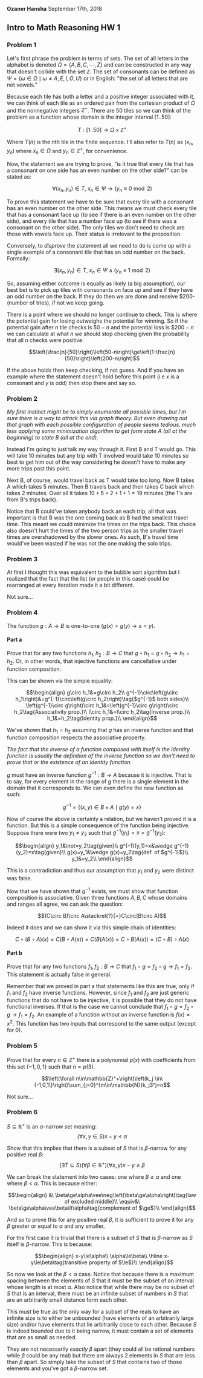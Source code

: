 <b>Ozaner Hansha</b>
September 17th, 2018

## Intro to Math Reasoning HW 1
### Problem 1
Let's first phrase the problem in terms of sets. The set of all letters in the alphabet is denoted $\Omega=\{A,B,C,\cdots,Z\}$ and can be constructed in any way that doesn't collide with the set $\mathbb{Z}$. The set of consonants can be defined as $\Psi=\{\omega\in\Omega\mid\omega\not=A,E,I,O,U\}$ or in English: "the set of all letters that are not vowels."

Because each tile has both a letter and a positive integer associated with it, we can think of each tile as an ordered pair from the cartesian product of $\Omega$ and the nonnegative integers $\mathbb{Z}^+$. There are $50$ tiles so we can think of the problem as a function whose domain is the integer interval $[1..50]$:

$$T:[1..50]\to\Omega\times\mathbb{Z}^+$$

Where $T(n)$ is the $n$th tile in the finite sequence. I'll also refer to $T(n)$ as $(x_n,y_n)$ where $x_n\in\Omega$ and $y_n\in\mathbb{Z}^+$, for convenience.

Now, the statement we are trying to prove, "is it true that every tile that has a consonant on one side has an even number on the other side?" can be stated as:

$$\forall (x_n,y_n)\in T,\ x_n\in\Psi\rightarrow \left(y_n\equiv 0 \bmod 2\right)$$

To prove this statement we have to be sure that every tile with a consonant has an even number on the other side. This means we must check every tile that has a consonant face up (to see if there is an even number on the other side), and every tile that has a number face up (to see if there was a consonant on the other side). The only tiles we don't need to check are those with vowels face up. Their status is irrelevant to the proposition.

Conversely, to *disprove* the statement all we need to do is come up with a single example of a consonant tile that has an odd number on the back. Formally:

$$\exists (x_n,y_n)\in T,\ x_n\in\Psi\wedge \left(y_n\equiv 1 \bmod 2\right)$$

So, assuming either outcome is equally as likely (a big assumption), our best bet is to pick up tiles with consonants on face up and see if they have an odd number on the back. If they do then we are done and receive $200-(number of tries), if not we keep going.

There is a point where we should no longer continue to check. This is where the potential gain for losing outweighs the potential for winning. So if the potential gain after $n$ tile checks is $50-n$ and the potential loss is $$200-n$ we can calculate at what $n$ we should stop checking given the probability that all $n$ checks were positive:

$$\left(\frac{n}{50}\right)\left(50-n\right)\ge\left(1-\frac{n}{50}\right)\left(200-n\right)$$

If the above holds then keep checking, if not guess. And if you have an example where the statement doesn't hold before this point (i.e $x$ is a consonant and $y$ is odd) then stop there and say so.

### Problem 2
*My first instinct might be to simply enumerate all possible times, but I'm sure there is a way to attack this via graph theory. But even drawing out that graph with each possible configuration of people seems tedious, much less applying some  minimization algorithm to get form state A (all at the beginning) to state B (all at the end).*

Instead I'm going to just talk my way through it. First B and T would go. This will take $10$ minutes but any trip with T involved would take 10 minutes so best to get him out of the way considering he doesn't have to make any more trips past this point.

Next B, of course, would travel back as T would take too long. Now B takes A which takes $5$ minutes. Then B travels back and then takes C back which takes $2$ minutes. Over all it takes $10+5+2+1+1=19$ minutes (the 1's are from B's trips back).

Notice that B could've taken anybody back an each trip, all that was important is that B was the one coming back as B had the smallest travel time. This meant we could minimize the times on the trips back. This choice also doesn't hurt the times of the two person trips as the smaller travel times are overshadowed by the slower ones. As such, B's travel time would've been wasted if he was not the one making the solo trips.

### Problem 3
<!-- I think this situation is similar to the bubble sort algorithm. However the added benefit that the players can choose to pair up with whoever they want (at each iteration) is equivalent to this being the best case performance of bubble sort (it is as if the elements were in the optimal ordering). And so the best case performance is just 16 -->

At first I thought this was equivalent to the bubble sort algorithm but I realized that the fact that the list (or people in this case) could be rearranged at every iteration made it a bit different.

Not sure...

### Problem 4
The function $g:A\to B$ is one-to-one ($g(x)=g(y)\rightarrow x=y$).
#### Part a
Prove that for any two functions $h_1,h_2:B\to C$ that $g\circ h_1=g\circ h_2\rightarrow h_1=h_2$. Or, in other words, that injective functions are cancellative under function composition.

This can be shown via the simple equality:

$$\begin{align}
g\circ h_1&=g\circ h_2\\
g^{-1}\circ\left(g\circ h_1\right)&=g^{-1}\circ\left(g\circ h_2\right)\tag{$g^{-1}$ both sides}\\
\left(g^{-1}\circ g\right)\circ h_1&=\left(g^{-1}\circ g\right)\circ h_2\tag{Associativity prop.}\\
I\circ h_1&=I\circ h_2\tag{Inverse prop.}\\
h_1&=h_2\tag{Identity prop.}\\
\end{align}$$

We've shown that $h_1=h_2$ assuming that $g$ has an inverse function and that function composition respects the associative property.

*The fact that the inverse of a function composed with itself is the identity function is usually the definition of the inverse function so we don't need to prove that or the existence of an identity function.*

$g$ must have an inverse function $g^{-1}:B\to A$ because it is injective. That is to say, for every element in the range of $g$ there is a single element in the domain that it corresponds to. We can even define the new function as such:

$$g^{-1}=\{(x,y)\in B\times A\mid g(y)=x\}$$

Now of course the above is certainly a relation, but we haven't proved it is a function. But this is a simple consequence of the function being injective. Suppose there were two $y_1\not=y_2$ such that $g^{-1}(y_1)=x=g^{-1}(y_2)$:

$$\begin{align}
y_1&\not=y_2\tag{given}\\
g^{-1}(y_1)=x&\wedge g^{-1}(y_2)=x\tag{given}\\
g(x)=y_1&\wedge g(x)=y_2\tag{def. of $g^{-1}$}\\
y_1&=y_2\\
\end{align}$$

This is a contradiction and thus our assumption that $y_1$ and $y_2$ were distinct was false.

Now that we have shown that $g^{-1}$ exists, we must show that function composition is associative. Given three functions $A,B,C$ whose domains and ranges all agree, we can ask the question:

$$(C\circ B)\circ A\stackrel{?}{=}C\circ(B\circ A)$$

Indeed it does and we can show it via this simple chain of identities:

$$C\circ(B\circ A)(x)=C(B\circ A(x))=
C(B(A(x))=C\circ B(A(x))=(C\circ B)\circ A(x)$$

#### Part b
Prove that for any two functions $f_1,f_2:B\to C$ that $f_1\circ g=f_2\circ g\rightarrow f_1=f_2$. This statement is actually false in general.

Remember that we proved in part a that statements like this are true, only if $f_1$ and $f_2$ have inverse functions. However, since $f_1$ and $f_2$ are just generic functions that do not have to be injective, it is possible that they do not have functional inverses. If that is the case we cannot conclude that
$f_1\circ g=f_2\circ g\rightarrow f_1=f_2$. An example of a function without an inverse function is $f(x)=x^2$. This function has two inputs that correspond to the same output (except for 0).
### Problem 5
Prove that for every $n\in\mathbb{Z}^+$ there is a polynomial $p(x)$ with coefficients from this set $\{-1,0,1\}$ such that $n=p(3)$.

$$\left(\forall n\in\mathbb{Z}^+\right)\left(k_j \in\{-1,0,1\}\right)\sum_{j=0}^{m\in\mathbb{N}}k_j3^j=n$$

Not sure...

### Problem 6
$S\subseteq\mathbb{R}^+$ is an $\alpha$-narrow set  meaning:
$$\left(\forall x,y\in S\right)x-y\le\alpha$$

Show that this implies that there is a subset of $S$ that is $\beta$-narrow for any positive real $\beta$:
$$\left(\exists T\subseteq S\right)\left(\forall \beta\in\mathbb{R}^+\right)\left(\forall x,y\right)x-y\le\beta$$

<!-- First notice that because $S$ is $\alpha$-narrow, there is no subset it has no subset that is an interval (other than a trivial interval of one element). This is because there is a minimum spacing between any two elements of $S$ meaning that, for example, a number $\alpha/2$ away from an element does not exist in $S$.

If $S$ is infinite and yet no subset of it is an interval, this means that $S$ must have no upper bound (its elements explode to infinity) as that is the only other 'source' of infinity a subset of the positive reals could leverage. -->

<!-- Notice that because there is a maximum spacing between the elements of $S$ that it must be the subset of an interval whose length is at most $\alpha$. -->

We can break the statement into two cases: one where $\beta\ge\alpha$ and one where $\beta\lt\alpha$. This is because either:

$$\begin{align}
&\ \beta\ge\alpha\vee\neg\left(\beta\ge\alpha\right)\tag{law of excluded middle}\\
\equiv&\ \beta\ge\alpha\vee\beta\lt\alpha\tag{complement of $\ge$}\\
\end{align}$$

And so to prove this for any positive real $\beta$, it is sufficient to prove it for any $\beta$ greater or equal to $\alpha$ and any smaller.

For the first case it is trivial that there is a subset of $S$ that is $\beta$-narrow as $S$ itself is $\beta$-narrow. This is because:

$$\begin{align}
x-y\le\alpha\\
\alpha\le\beta\\
\hline
x-y\le\beta\tag{transitive property of $\le$}\\
\end{align}$$

So now we look at the $\beta\lt\alpha$ case. Notice that because there is a maximum spacing between the elements of $S$ that it must be the subset of an interval whose length is at most $\alpha$. Also notice that while there may be no subset of $S$ that is an interval, there must be an infinite subset of numbers in $S$ that are an arbitrarily small distance form each other.

This must be true as the only way for a subset of the reals to have an infinite size is to either be unbounded (have elements of an arbitrarily large size) and/or have elements that lie arbitrarily close to each other. Because $S$ is indeed bounded due to it being narrow, it must contain a set of elements that are as small as needed.

They are not necessarily *exactly* $\beta$ apart (they could all be rational numbers while $\beta$ could be any real) but there are always $2$ elements in $S$ that are less than $\beta$ apart. So simply take the subset of $S$ that contains two of those elements and you've got a $\beta$-narrow set.
